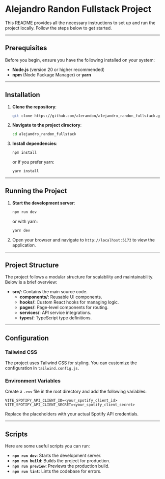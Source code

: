 # Alejandro Randon Fullstack Project

This README provides all the necessary instructions to set up and run the project locally. Follow the steps below to get started.

---

## Prerequisites

Before you begin, ensure you have the following installed on your system:

- **Node.js** (version 20 or higher recommended)
- **npm** (Node Package Manager) or **yarn**

---

## Installation

1. **Clone the repository**:

   ```bash
   git clone https://github.com/alerandon/alejandro_randon_fullstack.git
   ```

2. **Navigate to the project directory**:

   ```bash
   cd alejandro_randon_fullstack
   ```

3. **Install dependencies**:
   ```bash
   npm install
   ```
   or if you prefer yarn:
   ```bash
   yarn install
   ```

---

## Running the Project

1. **Start the development server**:

   ```bash
   npm run dev
   ```

   or with yarn:

   ```bash
   yarn dev
   ```

2. Open your browser and navigate to `http://localhost:5173` to view the application.

---

## Project Structure

The project follows a modular structure for scalability and maintainability. Below is a brief overview:

- **src/**: Contains the main source code.
  - **components/**: Reusable UI components.
  - **hooks/**: Custom React hooks for managing logic.
  - **pages/**: Page-level components for routing.
  - **services/**: API service integrations.
  - **types/**: TypeScript type definitions.

---

## Configuration

### Tailwind CSS

The project uses Tailwind CSS for styling. You can customize the configuration in `tailwind.config.js`.

### Environment Variables

Create a `.env` file in the root directory and add the following variables:

```env
VITE_SPOTIFY_API_CLIENT_ID=<your_spotify_client_id>
VITE_SPOTIFY_API_CLIENT_SECRET=<your_spotify_client_secret>
```

Replace the placeholders with your actual Spotify API credentials.

---

## Scripts

Here are some useful scripts you can run:

- **`npm run dev`**: Starts the development server.
- **`npm run build`**: Builds the project for production.
- **`npm run preview`**: Previews the production build.
- **`npm run lint`**: Lints the codebase for errors.
